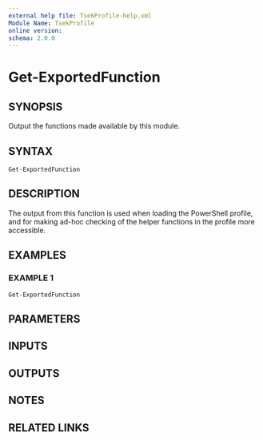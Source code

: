 ```yaml
---
external help file: TsekProfile-help.xml
Module Name: TsekProfile
online version:
schema: 2.0.0
---
```


# Get-ExportedFunction

## SYNOPSIS
Output the functions made available by this module.

## SYNTAX

```
Get-ExportedFunction
```

## DESCRIPTION
The output from this function is used when loading the PowerShell profile,
and for making ad-hoc checking of the helper functions in the profile more
accessible.

## EXAMPLES

### EXAMPLE 1
```
Get-ExportedFunction
```

## PARAMETERS

## INPUTS

## OUTPUTS

## NOTES

## RELATED LINKS
